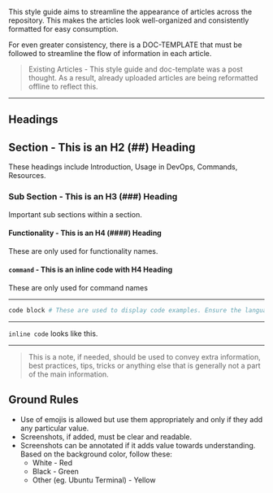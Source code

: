 This style guide aims to streamline the appearance of articles across the repository. This makes the articles look well-organized and consistently formatted for easy consumption. 

For even greater consistency, there is a DOC-TEMPLATE that must be followed to streamline the flow of information in each article. 

> Existing Articles - This style guide and doc-template was a post thought. As a result, already uploaded articles are being reformatted offline to reflect this.

----

## Headings

## Section - This is an H2 (##) Heading

These headings include Introduction, Usage in DevOps, Commands, Resources.

### Sub Section - This is an H3 (###) Heading

Important sub sections within a section.

#### Functionality - This is an H4 (####) Heading

These are only used for functionality names.

#### `command` - This is an inline code with H4 Heading

These are only used for command names

----

```bash
code block # These are used to display code examples. Ensure the language is selected for correct display.
```

----

`inline code` looks like this.

----

> This is a note, if needed, should be used to convey extra information, best practices, tips, tricks or anything else that is generally not a part of the main information.

## Ground Rules

- Use of emojis is allowed but use them appropriately and only if they add any particular value.
- Screenshots, if added, must be clear and readable.
- Screenshots can be annotated if it adds value towards understanding. Based on the background color, follow these:
  - White - Red
  - Black - Green
  - Other (eg. Ubuntu Terminal) - Yellow 